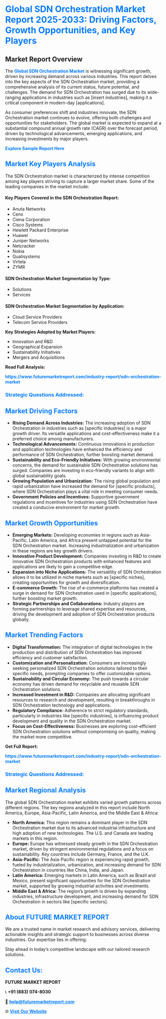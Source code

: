 <h1 style="color: #007BFF;">Global SDN Orchestration Market Report 2025-2033: Driving Factors, Growth Opportunities, and Key Players</h1>

<section id="overview">
<h2>Market Report Overview</h2>
<p>The <a href="https://www.futuremarketreport.com/industry-report/sdn-orchestration-market" style="color: #007BFF; text-decoration: none;"><strong>Global SDN Orchestration Market</strong></a> is witnessing significant growth, driven by increasing demand across various industries. This report delves into the key aspects of the SDN Orchestration market, providing a comprehensive analysis of its current status, future potential, and challenges. The demand for SDN Orchestration has surged due to its wide-ranging applications in industries such as [insert industries], making it a critical component in modern-day [applications].</p>
<p>As consumer preferences shift and industries innovate, the SDN Orchestration market continues to evolve, offering both challenges and opportunities for stakeholders. The global market is expected to expand at a substantial compound annual growth rate (CAGR) over the forecast period, driven by technological advancements, emerging applications, and increasing investments by major players.</p>
</section>

<section id="overview">
<p><a href="https://www.futuremarketreport.com/request-sample/reportId=106462" style="color: #007BFF; text-decoration: none;"><strong>Explore Sample Report Here</strong></a></p>
</section>

<section id="key-players">
<h2 style="color: #007BFF;">Market Key Players Analysis</h2>
<p>The SDN Orchestration market is characterized by intense competition among key players striving to capture a larger market share. Some of the leading companies in the market include:</p>
<h4>Key Players Covered in the SDN Orchestration Report:</h4>
<ul><li>Anuta Networks</li><li>Cenx</li><li>Ciena Corporation</li><li>Cisco Systems</li><li>Hewlett Packard Enterprise</li><li>Huawei</li><li>Juniper Networks</li><li>Netcracker</li><li>Nokia</li><li>Qualisystems</li><li>Virtela</li><li>ZYMR</li></ul>
<h4>SDN Orchestration Market Segmentation by Type:</h4>
<ul><li>Solutions</li><li>Services</li></ul>

<h4>SDN Orchestration Market Segmentation by Application:</h4>
<ul><li>Cloud Service Providers</li><li>Telecom Service Providers</li></ul>
<p><strong>Key Strategies Adopted by Market Players:</strong></p>
<ul>
<li>Innovation and R&D</li>
<li>Geographical Expansion</li>
<li>Sustainability Initiatives</li>
<li>Mergers and Acquisitions</li>
</ul>
</section>

<section>
<p><strong>Read Full Analysis: </strong></p><a href="https://www.futuremarketreport.com/industry-report/sdn-orchestration-market" style="color: #007BFF; text-decoration: none;"><strong>https://www.futuremarketreport.com/industry-report/sdn-orchestration-market</strong></a>
<h3 style="color: #007BFF;">Strategic Questions Addressed:</h3>
</section>

<section id="driving-factors">
<h2 style="color: #007BFF;">Market Driving Factors</h2>
<ul>
<li><strong>Rising Demand Across Industries:</strong> The increasing adoption of SDN Orchestration in industries such as [specific industries] is a major growth driver. Its versatile applications and cost-effectiveness make it a preferred choice among manufacturers.</li>
<li><strong>Technological Advancements:</strong> Continuous innovations in production and application technologies have enhanced the efficiency and performance of SDN Orchestration, further boosting market demand.</li>
<li><strong>Sustainability and Eco-Friendly Initiatives:</strong> With growing environmental concerns, the demand for sustainable SDN Orchestration solutions has surged. Companies are investing in eco-friendly variants to align with global sustainability goals.</li>
<li><strong>Growing Population and Urbanization:</strong> The rising global population and rapid urbanization have increased the demand for [specific products], where SDN Orchestration plays a vital role in meeting consumer needs.</li>
<li><strong>Government Policies and Incentives:</strong> Supportive government regulations and incentives for industries using SDN Orchestration have created a conducive environment for market growth.</li>
</ul>
</section>

<section id="growth-opportunities">
<h2 style="color: #007BFF;">Market Growth Opportunities</h2>
<ul>
<li><strong>Emerging Markets:</strong> Developing economies in regions such as Asia-Pacific, Latin America, and Africa present untapped potential for the SDN Orchestration market. Increasing industrialization and urbanization in these regions are key growth drivers.</li>
<li><strong>Innovative Product Development:</strong> Companies investing in R&D to create innovative SDN Orchestration products with enhanced features and applications are likely to gain a competitive edge.</li>
<li><strong>Expansion into Niche Applications:</strong> The versatility of SDN Orchestration allows it to be utilized in niche markets such as [specific niches], creating opportunities for growth and diversification.</li>
<li><strong>E-commerce Growth:</strong> The rise of e-commerce platforms has created a surge in demand for SDN Orchestration used in [specific applications], further boosting market growth.</li>
<li><strong>Strategic Partnerships and Collaborations:</strong> Industry players are forming partnerships to leverage shared expertise and resources, driving the development and adoption of SDN Orchestration products globally.</li>
</ul>
</section>

<section id="trending-factors">
<h2 style="color: #007BFF;">Market Trending Factors</h2>
<ul>
<li><strong>Digital Transformation:</strong> The integration of digital technologies in the production and distribution of SDN Orchestration has improved efficiency and customer satisfaction.</li>
<li><strong>Customization and Personalization:</strong> Consumers are increasingly seeking personalized SDN Orchestration solutions tailored to their specific needs, prompting companies to offer customizable options.</li>
<li><strong>Sustainability and Circular Economy:</strong> The push towards a circular economy has driven demand for recyclable and reusable SDN Orchestration solutions.</li>
<li><strong>Increased Investment in R&D:</strong> Companies are allocating significant resources to research and development, resulting in breakthroughs in SDN Orchestration technology and applications.</li>
<li><strong>Regulatory Compliance:</strong> Adherence to strict regulatory standards, particularly in industries like [specific industries], is influencing product development and quality in the SDN Orchestration market.</li>
<li><strong>Focus on Cost-Effectiveness:</strong> Businesses are exploring cost-efficient SDN Orchestration solutions without compromising on quality, making the market more competitive.</li>
</ul>
</section>

<section>
<p><strong>Get Full Report: </strong></p><a href="https://www.futuremarketreport.com/industry-report/sdn-orchestration-market" style="color: #007BFF; text-decoration: none;"><strong>https://www.futuremarketreport.com/industry-report/sdn-orchestration-market</strong></a>
<h3 style="color: #007BFF;">Strategic Questions Addressed:</h3>
</section>


<section id="regional-analysis">
<h2 style="color: #007BFF;">Market Regional Analysis</h2>
<p>The global SDN Orchestration market exhibits varied growth patterns across different regions. The key regions analyzed in this report include North America, Europe, Asia-Pacific, Latin America, and the Middle East & Africa:</p>
<ul>
<li><strong>North America:</strong> This region remains a dominant player in the SDN Orchestration market due to its advanced industrial infrastructure and high adoption of new technologies. The U.S. and Canada are leading markets in this region.</li>
<li><strong>Europe:</strong> Europe has witnessed steady growth in the SDN Orchestration market, driven by stringent environmental regulations and a focus on sustainability. Key countries include Germany, France, and the U.K.</li>
<li><strong>Asia-Pacific:</strong> The Asia-Pacific region is experiencing rapid growth, fueled by industrialization, urbanization, and increasing demand for SDN Orchestration in countries like China, India, and Japan.</li>
<li><strong>Latin America:</strong> Emerging markets in Latin America, such as Brazil and Mexico, present significant opportunities for the SDN Orchestration market, supported by growing industrial activities and investments.</li>
<li><strong>Middle East & Africa:</strong> The region’s growth is driven by expanding industries, infrastructure development, and increasing demand for SDN Orchestration in sectors like [specific sectors].</li>
</ul>
</section>

<footer>
<h2 style="color: #007BFF;">About FUTURE MARKET REPORT</h2>
<p>We are a trusted name in market research and advisory services, delivering actionable insights and strategic support to businesses across diverse industries. Our expertise lies in offering:</p>

<p>Stay ahead in today’s competitive landscape with our tailored research solutions.</p>

<h2 style="color: #007BFF;">Contact Us:</h2>
<p><strong>FUTURE MARKET REPORT</strong></p>
<p>📞 <strong>+91 (883) 074-8030</strong></p>
<p>📧 <strong><a href="mailto:help@futuremarketreport.com" style="color: #007BFF;">help@futuremarketreport.com</a></strong></p>
<p>🌐 <strong><a href="https://www.futuremarketreport.com/" style="color: #007BFF;">Visit Our Website</a></strong></p>
</footer>